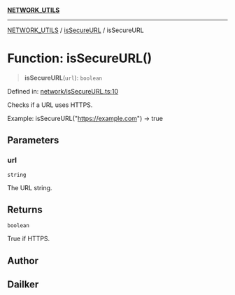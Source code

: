 [**NETWORK_UTILS**](../../README.md)

***

[NETWORK_UTILS](../../README.md) / [isSecureURL](../README.md) / isSecureURL

# Function: isSecureURL()

> **isSecureURL**(`url`): `boolean`

Defined in: [network/isSecureURL.ts:10](https://github.com/dailker/everyutil-js/blob/7799f3f003cb23f425be3f1c83c38483e2648188/src/network/isSecureURL.ts#L10)

Checks if a URL uses HTTPS.

Example: isSecureURL("https://example.com") → true

## Parameters

### url

`string`

The URL string.

## Returns

`boolean`

True if HTTPS.

## Author

## Dailker
